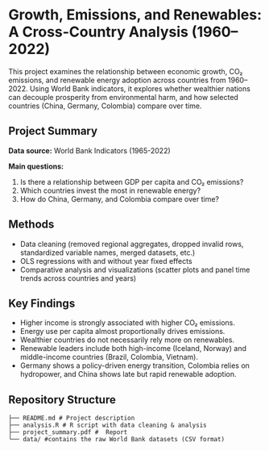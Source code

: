 # Growth, Emissions, and Renewables: A Cross-Country Analysis (1960–2022)
This project examines the relationship between economic growth, CO₂ emissions, and renewable energy adoption across countries from 1960–2022. Using World Bank indicators, it explores whether wealthier nations can decouple prosperity from environmental harm, and how selected countries (China, Germany, Colombia) compare over time.

## Project Summary
**Data source:** World Bank Indicators (1965-2022)

**Main questions:**
  1. Is there a relationship between GDP per capita and CO₂ emissions?
  2. Which countries invest the most in renewable energy?
  3. How do China, Germany, and Colombia compare over time?

## Methods
- Data cleaning (removed regional aggregates, dropped invalid rows, standardized variable names, merged datasets, etc.)
- OLS regressions with and without year fixed effects
- Comparative analysis and visualizations (scatter plots and panel time trends across countries and years)

## Key Findings
- Higher income is strongly associated with higher CO₂ emissions.
- Energy use per capita almost proportionally drives emissions.
- Wealthier countries do not necessarily rely more on renewables.
- Renewable leaders include both high-income (Iceland, Norway) and middle-income countries (Brazil, Colombia, Vietnam).
- Germany shows a policy-driven energy transition, Colombia relies on hydropower, and China shows late but rapid renewable adoption.

## Repository Structure
```
├── README.md # Project description
├── analysis.R # R script with data cleaning & analysis
├── project_summary.pdf #  Report
└── data/ #contains the raw World Bank datasets (CSV format)
```
